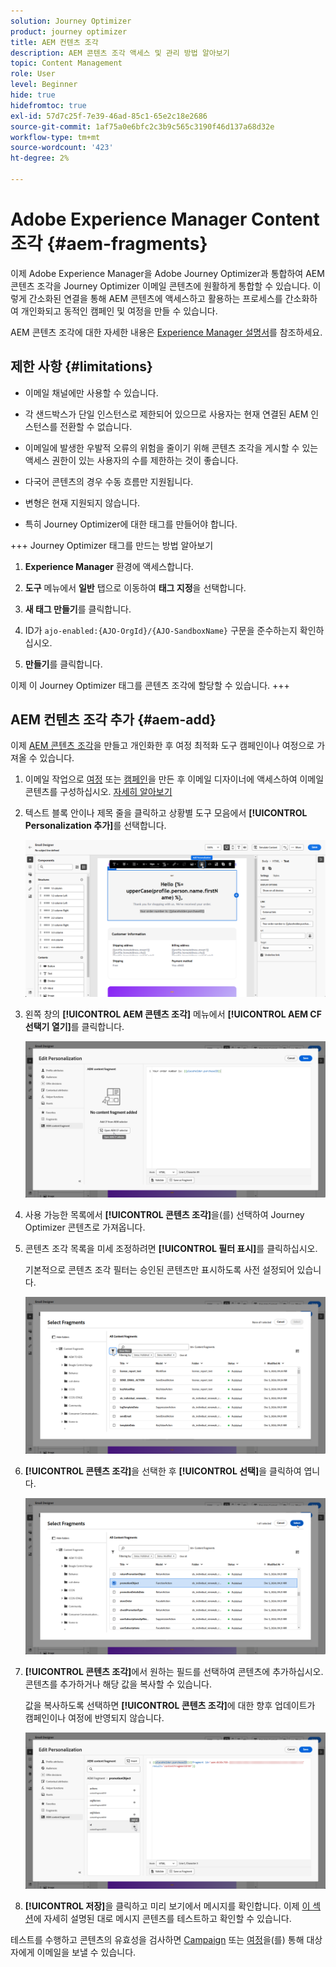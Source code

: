 ```yaml
---
solution: Journey Optimizer
product: journey optimizer
title: AEM 컨텐츠 조각
description: AEM 콘텐츠 조각 액세스 및 관리 방법 알아보기
topic: Content Management
role: User
level: Beginner
hide: true
hidefromtoc: true
exl-id: 57d7c25f-7e39-46ad-85c1-65e2c18e2686
source-git-commit: 1af75a0e6bfc2c3b9c565c3190f46d137a68d32e
workflow-type: tm+mt
source-wordcount: '423'
ht-degree: 2%

---
```


# Adobe Experience Manager Content 조각 {#aem-fragments}

이제 Adobe Experience Manager을 Adobe Journey Optimizer과 통합하여 AEM 콘텐츠 조각을 Journey Optimizer 이메일 콘텐츠에 원활하게 통합할 수 있습니다. 이렇게 간소화된 연결을 통해 AEM 콘텐츠에 액세스하고 활용하는 프로세스를 간소화하여 개인화되고 동적인 캠페인 및 여정을 만들 수 있습니다.

AEM 콘텐츠 조각에 대한 자세한 내용은 [Experience Manager 설명서](https://experienceleague.adobe.com/ko/docs/experience-manager-cloud-service/content/sites/authoring/fragments/content-fragments)를 참조하세요.

## 제한 사항 {#limitations}

* 이메일 채널에만 사용할 수 있습니다.

* 각 샌드박스가 단일 인스턴스로 제한되어 있으므로 사용자는 현재 연결된 AEM 인스턴스를 전환할 수 없습니다.

* 이메일에 발생한 우발적 오류의 위험을 줄이기 위해 콘텐츠 조각을 게시할 수 있는 액세스 권한이 있는 사용자의 수를 제한하는 것이 좋습니다.

* 다국어 콘텐츠의 경우 수동 흐름만 지원됩니다.

* 변형은 현재 지원되지 않습니다.

* 특히 Journey Optimizer에 대한 태그를 만들어야 합니다.

+++ Journey Optimizer 태그를 만드는 방법 알아보기

   1. **Experience Manager** 환경에 액세스합니다.

   1. **도구** 메뉴에서 **일반** 탭으로 이동하여 **태그 지정**&#x200B;을 선택합니다.

   1. **새 태그 만들기**&#x200B;를 클릭합니다.

   1. ID가 `ajo-enabled:{AJO-OrgId}/{AJO-SandboxName}` 구문을 준수하는지 확인하십시오.

   1. **만들기**&#x200B;를 클릭합니다.

  이제 이 Journey Optimizer 태그를 콘텐츠 조각에 할당할 수 있습니다.
+++

## AEM 컨텐츠 조각 추가 {#aem-add}

이제 [AEM 콘텐츠 조각](https://experienceleague.adobe.com/ko/docs/experience-manager-cloud-service/content/sites/authoring/fragments/content-fragments)을 만들고 개인화한 후 여정 최적화 도구 캠페인이나 여정으로 가져올 수 있습니다.

1. 이메일 작업으로 [여정](../email/create-email.md) 또는 [캠페인](../email/create-email.md)을 만든 후 이메일 디자이너에 액세스하여 이메일 콘텐츠를 구성하십시오. [자세히 알아보기](../email/get-started-email-design.md)

1. 텍스트 블록 안이나 제목 줄을 클릭하고 상황별 도구 모음에서 **[!UICONTROL Personalization 추가]**&#x200B;를 선택합니다.

   ![](assets/aem_campaign_2.png)

1. 왼쪽 창의 **[!UICONTROL AEM 콘텐츠 조각]** 메뉴에서 **[!UICONTROL AEM CF 선택기 열기]**&#x200B;를 클릭합니다.

   ![](assets/aem_campaign_3.png)

1. 사용 가능한 목록에서 **[!UICONTROL 콘텐츠 조각]**&#x200B;을(를) 선택하여 Journey Optimizer 콘텐츠로 가져옵니다.

1. 콘텐츠 조각 목록을 미세 조정하려면 **[!UICONTROL 필터 표시]**&#x200B;를 클릭하십시오.

   기본적으로 콘텐츠 조각 필터는 승인된 콘텐츠만 표시하도록 사전 설정되어 있습니다.

   ![](assets/aem_campaign_4.png)

1. **[!UICONTROL 콘텐츠 조각]**&#x200B;을 선택한 후 **[!UICONTROL 선택]**&#x200B;을 클릭하여 엽니다.

   ![](assets/aem_campaign_5.png)

1. **[!UICONTROL 콘텐츠 조각]**&#x200B;에서 원하는 필드를 선택하여 콘텐츠에 추가하십시오. 콘텐츠를 추가하거나 해당 값을 복사할 수 있습니다.

   값을 복사하도록 선택하면 **[!UICONTROL 콘텐츠 조각]**&#x200B;에 대한 향후 업데이트가 캠페인이나 여정에 반영되지 않습니다.

   ![](assets/aem_campaign_6.png)

1. **[!UICONTROL 저장]**&#x200B;을 클릭하고 미리 보기에서 메시지를 확인합니다. 이제 [이 섹션](../content-management/preview.md)에 자세히 설명된 대로 메시지 콘텐츠를 테스트하고 확인할 수 있습니다.

테스트를 수행하고 콘텐츠의 유효성을 검사하면 [Campaign](../campaigns/review-activate-campaign.md) 또는 [여정](../building-journeys/publishing-the-journey.md)을(를) 통해 대상자에게 이메일을 보낼 수 있습니다.
